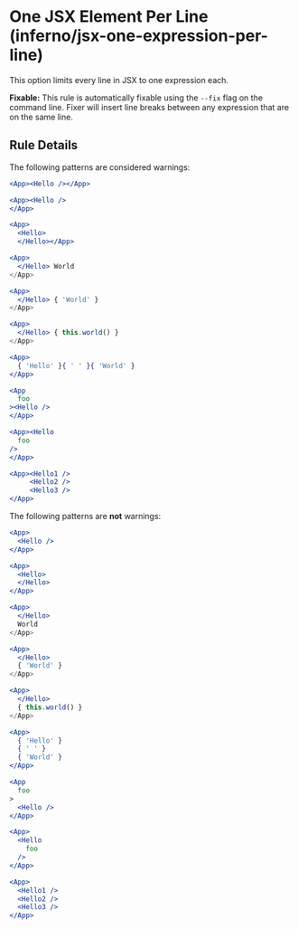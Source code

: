 # One JSX Element Per Line (inferno/jsx-one-expression-per-line)

This option limits every line in JSX to one expression each.

**Fixable:** This rule is automatically fixable using the `--fix` flag on the command line.
Fixer will insert line breaks between any expression that are on the same line.

## Rule Details

The following patterns are considered warnings:

```jsx
<App><Hello /></App>

<App><Hello />
</App>

<App>
  <Hello>
  </Hello></App>

<App>
  </Hello> World
</App>

<App>
  </Hello> { 'World' }
</App>

<App>
  </Hello> { this.world() }
</App>

<App>
  { 'Hello' }{ ' ' }{ 'World' }
</App>

<App
  foo
><Hello />
</App>

<App><Hello
  foo
/>
</App>

<App><Hello1 />
     <Hello2 />
     <Hello3 />
</App>
```

The following patterns are **not** warnings:

```jsx
<App>
  <Hello />
</App>

<App>
  <Hello>
  </Hello>
</App>

<App>
  </Hello>
  World
</App>

<App>
  </Hello>
  { 'World' }
</App>

<App>
  </Hello>
  { this.world() }
</App>

<App>
  { 'Hello' }
  { ' ' }
  { 'World' }
</App>

<App
  foo
>
  <Hello />
</App>

<App>
  <Hello
    foo
  />
</App>

<App>
  <Hello1 />
  <Hello2 />
  <Hello3 />
</App>
```
